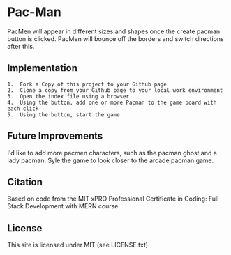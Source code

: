 # Pac-Man
PacMen will appear in different sizes and shapes once the create pacman button is clicked. PacMen will bounce off the borders and switch directions after this. 

## Implementation
	1.	Fork a Copy of this project to your Github page
	2.	Clone a copy from your Github page to your local work environment
	3.	Open the index file using a browser
	4.	Using the button, add one or more Pacman to the game board with each click
	5.	Using the button, start the game 
  
## Future Improvements 
  I'd like to add more pacmen characters, such as the pacman ghost and a lady pacman. 
  Syle the game to look closer to the arcade pacman game. 
  
## Citation
Based on code from the MIT xPRO Professional Certificate in Coding: Full Stack Development with MERN course.

## License
This site is licensed under MIT (see LICENSE.txt)
